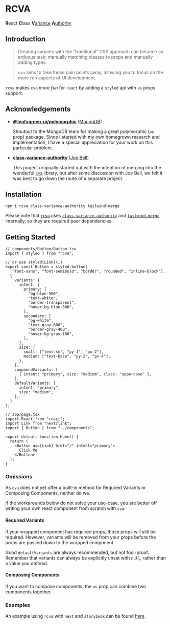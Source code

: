 # RCVA

**R**eact **C**lass **V**[ariance](https://www.youtube.com/watch?v=9ZcyoZlY0aU) **A**[uthority](https://www.youtube.com/watch?v=9ZcyoZlY0aU)

## Introduction

> Creating variants with the “traditional” CSS approach can become an arduous task; manually matching classes to props and manually adding types.

> `cva` aims to take those pain points away, allowing you to focus on the more fun aspects of UI development.

`rcva` makes `cva` _more fun_ for `react` by adding a `styled` api with `as` props support.

## Acknowledgements

- [**@leafygreen-ui/polymorphic**](https://www.npmjs.com/package/@leafygreen-ui/polymorphic) ([MongoDB](https://www.mongodb.com/))

  Shoutout to the MongoDB team for making a great polymorphic (`as` prop) package. Since I started with my own homegrown research and implementation, I have a special appreciation for your work on this particular problem.

- [**class-variance-authority**](https://cva.style/) ([Joe Bell](https://joebell.co.uk))

  This project originally started out with the intention of merging into the wonderful [`cva`](https://www.npmjs.com/package/class-variance-authority) library, but after some discussion with Joe Bell, we felt it was best to go down the route of a separate project.

## Installation

```
npm i rcva class-variance-authority tailwind-merge
```

Please note that [`rcva`](https://www.npmjs.com/package/rcva) uses [`class-variance-authority`](https://www.npmjs.com/package/class-variance-authority) and [`tailwind-merge`](https://www.npmjs.com/package/tailwind-merge) internally, so they are required peer dependencies.

## Getting Started

```tsx
// components/Button/Button.tsx
import { styled } from "rcva";

// or use styled(Link)(…)
export const Button = styled.button(
  ["font-sans", "font-semibold", "border", "rounded", "inline-block"],
  {
    variants: {
      intent: {
        primary: [
          "bg-blue-500",
          "text-white",
          "border-transparent",
          "hover:bg-blue-600",
        ],
        secondary: [
          "bg-white",
          "text-gray-800",
          "border-gray-400",
          "hover:bg-gray-100",
        ],
      },
      size: {
        small: ["text-sm", "py-1", "px-2"],
        medium: ["text-base", "py-2", "px-4"],
      },
    },
    compoundVariants: [
      { intent: "primary", size: "medium", class: "uppercase" },
    ],
    defaultVariants: {
      intent: "primary",
      size: "medium",
    },
  }
);
```

```tsx
// app/page.tsx
import React from "react";
import Link from "next/link";
import { Button } from "../components";

export default function Home() {
  return (
    <Button as={Link} href="/" intent="primary">
      Click Me
    </Button>
  );
}
```

### Omissions

As `cva` does not yet offer a built-in method for Required Variants or Composing Components, neither do we.

If the workarounds below do not solve your use-case, you are better off writing your own react component from scratch with `cva`.

#### Required Variants

If your wrapped component has required props, those props will still be required. However, variants will be removed from your props before the props are passed down to the wrapped component.

Good `defaultVariants` are always recommended, but not fool-proof. Remember that variants can always be explicitly unset with `null`, rather than a value you defined.

#### Composing Components

If you want to compose components, the `as` prop can combine two components together.

### Examples

An example using `rcva` with `next` and `storybook` can be found [here](https://github.com/jlarmstrongiv/blob/main/packages/example).
